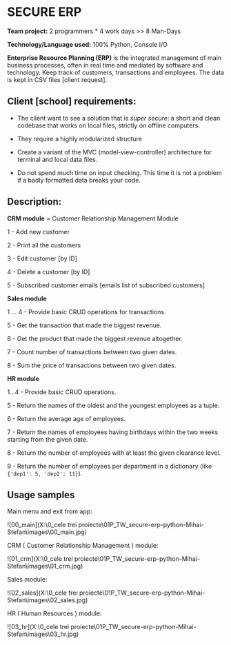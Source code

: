 # SECURE ERP

**Team project:**  2 programmers \* 4 work days >> 8 Man-Days

**Technology/Language used:** 100% Python, Console I/O



**Enterprise Resource Planning (ERP)** is the integrated management of main business processes, often in real time and mediated by software and technology.
Keep track of customers, transactions and employees.
The data is kept in CSV files [client request].



## Client [school] requirements:

* The client want to see a solution that is *super secure*: a short and clean codebase that works on local files, strictly on offline computers. 

* They require a highly modularized structure

* Create a variant of the MVC (model-view-controller) architecture for terminal and local data files.

* Do not spend much time on input checking. This time it is not a problem if a badly formatted data breaks your code.



## Description:

**CRM module** = Customer Relationship Management Module

1 - Add new customer

2 - Print all the customers

3 - Edit customer [by ID]

4 - Delete a customer [by ID]

5 - Subscribed customer emails [emails list of subscribed customers]



**Sales module**

1 … 4 - Provide basic CRUD operations for transactions.

5 - Get the transaction that made the biggest revenue.

6 - Get the product that made the biggest revenue altogether.

7 - Count number of transactions between two given dates.

8 - Sum the price of transactions between two given dates.



**HR module**

1...4 - Provide basic CRUD operations.

5 - Return the names of the oldest and the youngest employees as a tuple.

6 - Return the average age of employees.

7 - Return the names of employees having birthdays within the two weeks starting from the given date.

8 - Return the number of employees with at least the given clearance level.

9 - Return the number of employees per department in a dictionary (like `{'dep1': 5, 'dep2': 11}`).



## Usage samples

Main menu and exit from app:

![00_main](X:\0_cele trei proiecte\01P_TW_secure-erp-python-Mihai-Stefan\images\00_main.jpg)



CRM ( Customer Relationship Management )  module:

![01_crm](X:\0_cele trei proiecte\01P_TW_secure-erp-python-Mihai-Stefan\images\01_crm.jpg)



Sales module:

![02_sales](X:\0_cele trei proiecte\01P_TW_secure-erp-python-Mihai-Stefan\images\02_sales.jpg)



HR ( Human Resources ) module:

![03_hr](X:\0_cele trei proiecte\01P_TW_secure-erp-python-Mihai-Stefan\images\03_hr.jpg)
